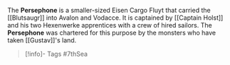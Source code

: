 The **Persephone** is a smaller-sized Eisen Cargo Fluyt that carried the [[Blutsaugr]] into Avalon and Vodacce.  It is captained by [[Captain Holst]] and his two Hexenwerke apprentices with a crew of hired sailors.
The **Persephone** was chartered for this purpose by the monsters who have taken [[Gustav]]'s land.

> [!info]- Tags
> #7thSea 

